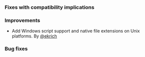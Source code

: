   [@ekrich]: https://github.com/ekrich

### Fixes with compatibility implications

### Improvements

- Add Windows script support and native file extensions on Unix platforms. By [@ekrich][@ekrich]

### Bug fixes